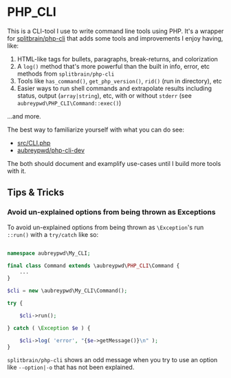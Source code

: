 # PHP_CLI

This is a CLI-tool I use to write command line tools using PHP. It's a wrapper for [splitbrain/php-cli](https://github.com/splitbrain/php-cli) that adds some tools and improvements I enjoy having, like:

1. HTML-like tags for bullets, paragraphs, break-returns, and colorization
2. A `log()` method that's more powerful than the built in info, error, etc methods from `splitbrain/php-cli`
3. Tools like `has_command()`, `get_php_version()`, `rid()` (run in directory), etc
4. Easier ways to run shell commands and extrapolate results including status, output (`array|string`), etc, with or without `stderr` (see `aubreypwd\PHP_CLI\Command::exec()`)

...and more.

The best way to familiarize yourself with what you can do see:

- [src/CLI.php](src/CLI.php)
- [aubreypwd/php-cli-dev](https://github.com/aubreypwd/php-cli-dev)

The both should document and examplify use-cases until I build more tools with it.

## Tips & Tricks

### Avoid un-explained options from being thrown as Exceptions

To avoid un-explained options from being thrown as `\Exception`'s run `::run()` with a `try/catch` like so:

```php

namespace aubreypwd\My_CLI;

final class Command extends \aubreypwd\PHP_CLI\Command {
	...
}

$cli = new \aubreypwd\My_CLI\Command();

try {

	$cli->run();

} catch ( \Exception $e ) {

	$cli->log( 'error', "{$e->getMessage()}\n" );
}
```

`splitbrain/php-cli` shows an odd message when you try to use an option like `--option|-o` that has not been explained.
